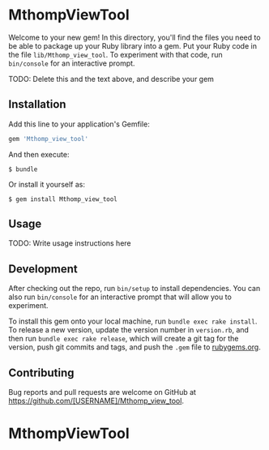 # MthompViewTool

Welcome to your new gem! In this directory, you'll find the files you need to be able to package up your Ruby library into a gem. Put your Ruby code in the file `lib/Mthomp_view_tool`. To experiment with that code, run `bin/console` for an interactive prompt.

TODO: Delete this and the text above, and describe your gem

## Installation

Add this line to your application's Gemfile:

```ruby
gem 'Mthomp_view_tool'
```

And then execute:

    $ bundle

Or install it yourself as:

    $ gem install Mthomp_view_tool

## Usage

TODO: Write usage instructions here

## Development

After checking out the repo, run `bin/setup` to install dependencies. You can also run `bin/console` for an interactive prompt that will allow you to experiment.

To install this gem onto your local machine, run `bundle exec rake install`. To release a new version, update the version number in `version.rb`, and then run `bundle exec rake release`, which will create a git tag for the version, push git commits and tags, and push the `.gem` file to [rubygems.org](https://rubygems.org).

## Contributing

Bug reports and pull requests are welcome on GitHub at https://github.com/[USERNAME]/Mthomp_view_tool.
# MthompViewTool
